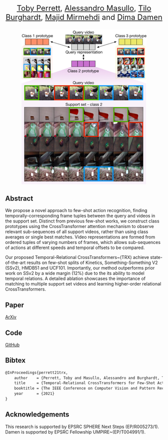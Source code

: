<p align="center" style="font-size:24px">
<a href="https://tobyperrett.github.io/">Toby Perrett</a>, <a href="https://www.alessandromasullo.com/">Alessandro Masullo</a>, <a href="http://people.cs.bris.ac.uk/~burghard/">Tilo Burghardt</a>, <a href="http://people.cs.bris.ac.uk/~majid/">Majid Mirmehdi</a> and <a href="https://dimadamen.github.io/">Dima Damen</a>
</p>

<p align="center">
<img src="vis10.jpg" width="400">
</p>


## Abstract

We propose a novel approach to few-shot action recognition, finding temporally-corresponding frame tuples between the query and videos in the support set. Distinct from previous few-shot works, we construct class prototypes using the CrossTransformer attention mechanism to observe relevant sub-sequences of all support videos, rather than using class averages or single best matches. Video representations are formed from ordered tuples of varying numbers of frames, which allows sub-sequences of actions at different speeds and temporal offsets to be compared.

Our proposed Temporal-Relational CrossTransformers~(TRX) achieve state-of-the-art results on few-shot splits of Kinetics, Something-Something V2 (SSv2), HMDB51 and UCF101.  Importantly, our method outperforms prior work on SSv2 by a wide margin (12%) due to the its ability to model temporal relations. A detailed ablation showcases the importance of matching to multiple support set videos and learning higher-order relational CrossTransformers.



## Paper

[ArXiv](https://arxiv.org/abs/2101.06184)

## Code

[GitHub](https://github.com/tobyperrett/trx)

## Bibtex

```markdown
@InProceedings{perrett21trx,
    author    = {Perrett, Toby and Masullo, Alessandro and Burghardt, Tilo and Mirmehdi, Majid and Damen, Dima},
    title     = {Temporal-Relational CrossTransformers for Few-Shot Action Recognition},
    booktitle = {The IEEE Conference on Computer Vision and Pattern Recognition (CVPR)},
    year      = {2021}
}
```

## Acknowledgements
This research is supported by EPSRC SPHERE Next Steps (EP/R005273/1). Damen is supported by EPSRC Fellowship UMPIRE~(EP/T004991/1).

